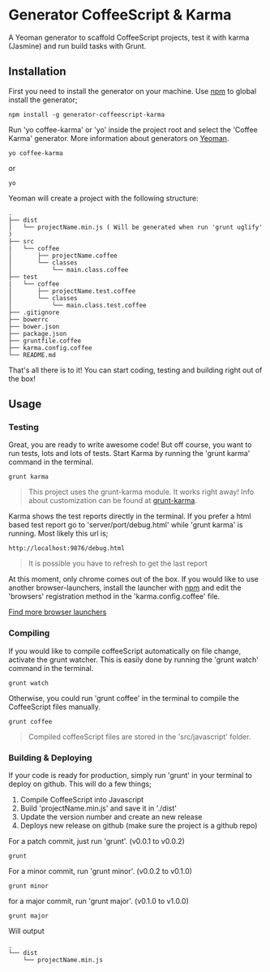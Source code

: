 # Generator CoffeeScript & Karma
A Yeoman generator to scaffold CoffeeScript projects, test it with karma (Jasmine) and run build tasks with Grunt.

## Installation
First you need to install the generator on your machine. Use [npm](http://www.npmjs.com) to global install the generator;

```
npm install -g generator-coffeescript-karma
```

Run 'yo coffee-karma' or 'yo' inside the project root and select the 'Coffee Karma' generator. More information about generators on [Yeoman](http://yeoman.io/learning/index.html).


```
yo coffee-karma
```

or

```
yo
```

Yeoman will create a project with the following structure:

    .
    ├── dist
    │   └── projectName.min.js ( Will be generated when run 'grunt uglify' )
    ├── src
    |   └── coffee
    │       ├── projectName.coffee
    │       └── classes
    │           └── main.class.coffee
    ├── test
    |   └── coffee    
    │       ├── projectName.test.coffee
    │       └── classes
    │           └── main.class.test.coffee
    ├── .gitignore
    ├── bowerrc
    ├── bower.json
    ├── package.json
    ├── gruntfile.coffee
    ├── karma.config.coffee
    └── README.md

That's all there is to it! You can start coding, testing and building right out of the box!


## Usage

### Testing
Great, you are ready to write awesome code! But off course, you want to run tests, lots and lots of tests. Start Karma by running the 'grunt karma' command in the terminal.

```
grunt karma
```

> This project uses the grunt-karma module. It works right away! Info about customization can be found at [grunt-karma](https://github.com/karma-runner/grunt-karma).

Karma shows the test reports directly in the terminal. If you prefer a html based test report go to 'server/port/debug.html' while 'grunt karma' is running. Most likely this url is;

```
http://localhost:9876/debug.html
```

> It is possible you have to refresh to get the last report

At this moment, only chrome comes out of the box. If you would like to use another browser-launchers, install the launcher with [npm](http://www.npmjs.com) and edit the 'browsers' registration method in the 'karma.config.coffee' file.

[Find more browser launchers](https://npmjs.org/browse/keyword/karma-launcher)

### Compiling
If you would like to compile coffeeScript automatically on file change, activate the grunt watcher. This is easily done by running the 'grunt watch' command in the terminal.

```
grunt watch
```

Otherwise, you could run 'grunt coffee' in the terminal to compile the CoffeeScript files manually.

```
grunt coffee
```

> Compiled coffeeScript files are stored in the 'src/javascript' folder.

### Building & Deploying
If your code is ready for production, simply run 'grunt' in your terminal to deploy on github. This will do a few things;

 1. Compile CoffeeScript into Javascript
 2. Build 'projectName.min.js' and save it in './dist'
 3. Update the version number and create an new release
 4. Deploys new release on github (make sure the project is a github repo)

For a patch commit, just run 'grunt'. (v0.0.1 to v0.0.2)

```
grunt
```

For a minor commit, run 'grunt minor'. (v0.0.2 to v0.1.0)

```
grunt minor
```

for a major commit, run 'grunt major'. (v0.1.0 to v1.0.0)

```
grunt major
```

Will output

    .
    └── dist
        └── projectName.min.js